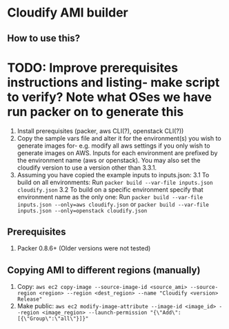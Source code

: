 # Cloudify AMI builder

## How to use this?

# TODO: Improve prerequisites instructions and listing- make script to verify? Note what OSes we have run packer on to generate this
1. Install prerequisites (packer, aws CLI(?), openstack CLI(?))
2. Copy the sample vars file and alter it for the environment(s) you wish to generate images for- e.g. modify all aws settings if you only wish to generate images on AWS. Inputs for each environment are prefixed by the environment name (aws or openstack). You may also set the cloudify version to use a version other than 3.3.1.
3. Assuming you have copied the example inputs to inputs.json:
 3.1 To build on all environments: Run `packer build --var-file inputs.json cloudify.json`
 3.2 To build on a specific environment specify that environment name as the only one: Run `packer build --var-file inputs.json --only=aws cloudify.json` or `packer build --var-file inputs.json --only=openstack cloudify.json`

## Prerequisites

1. Packer 0.8.6+ (Older versions were not tested)

## Copying AMI to different regions (manually)

1. Copy: `aws ec2 copy-image --source-image-id <source_ami> --source-region <region> --region <dest_region> --name "Cloudify <version> Release"`
2. Make public: `aws ec2 modify-image-attribute --image-id <image_id> --region <image_region> --launch-permission "{\"Add\":[{\"Group\":\"all\"}]}"`
